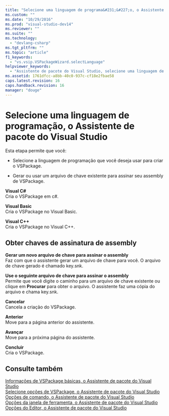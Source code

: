 ```yaml
---
title: "Selecione uma linguagem de programa&#231;&#227;o, o Assistente de pacote do Visual Studio | Microsoft Docs"
ms.custom: ""
ms.date: "10/29/2016"
ms.prod: "visual-studio-dev14"
ms.reviewer: ""
ms.suite: ""
ms.technology: 
  - "devlang-csharp"
ms.tgt_pltfrm: ""
ms.topic: "article"
f1_keywords: 
  - "vs.vsip.VSPackageWizard.selectLanguage"
helpviewer_keywords: 
  - "Assistente de pacote do Visual Studio, selecione uma linguagem de programação"
ms.assetid: 1761dfcc-a8bb-40c0-937c-cf18e2fbae58
caps.latest.revision: 16
caps.handback.revision: 16
manager: "douge"
---
```

# Selecione uma linguagem de programa&#231;&#227;o, o Assistente de pacote do Visual Studio
Esta etapa permite que você:  
  
-   Selecione a linguagem de programação que você deseja usar para criar o VSPackage.  
  
-   Gerar ou usar um arquivo de chave existente para assinar seu assembly de VSPackage.  
  
 **Visual C\#**  
 Cria o VSPackage em c\#.  
  
 **Visual Basic**  
 Cria o VSPackage no Visual Basic.  
  
 **Visual C\+\+**  
 Cria o VSPackage no Visual C\+\+.  
  
## Obter chaves de assinatura de assembly  
 **Gerar um novo arquivo de chave para assinar o assembly**  
 Faz com que o assistente gerar um arquivo de chave para você. O arquivo de chave gerado é chamado key.snk.  
  
 **Use o seguinte arquivo de chave para assinar o assembly**  
 Permite que você digite o caminho para um arquivo de chave existente ou clique em **Procurar** para obter o arquivo. O assistente faz uma cópia do arquivo e chama key.snk.  
  
 **Cancelar**  
 Cancela a criação do VSPackage.  
  
 **Anterior**  
 Move para a página anterior do assistente.  
  
 **Avançar**  
 Move para a próxima página do assistente.  
  
 **Concluir**  
 Cria o VSPackage.  
  
## Consulte também  
 [Informações de VSPackage básicas, o Assistente de pacote do Visual Studio](../misc/basic-vspackage-information-visual-studio-package-wizard.md)   
 [Selecione opções de VSPackage, o Assistente de pacote do Visual Studio](../misc/select-vspackage-options-visual-studio-package-wizard.md)   
 [Opções de comando, o Assistente de pacote do Visual Studio](../misc/command-options-visual-studio-package-wizard.md)   
 [Opções da janela de ferramenta, o Assistente de pacote do Visual Studio](../misc/tool-window-options-visual-studio-package-wizard.md)   
 [Opções do Editor, o Assistente de pacote do Visual Studio](../misc/editor-options-visual-studio-package-wizard.md)